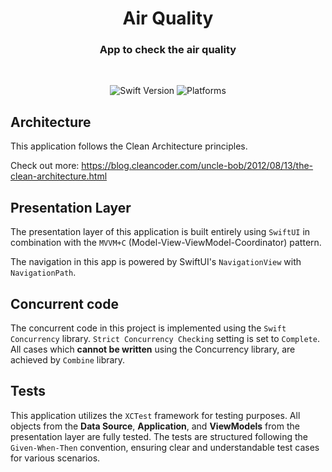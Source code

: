 <h1 align="center">Air Quality</h1>
<h3 align="center">App to check the air quality</h3>

</br>

<p align="center">
<img alt="Swift Version" src="https://img.shields.io/badge/5.10-red?style=flat&logo=Swift&logoColor=white&label=Swift&labelColor=light_gray&color=orange"/>
<img alt="Platforms" src="https://img.shields.io/badge/iOS_17.0%2B-red?style=flat&logo=apple&logoColor=white&label=platforms&labelColor=light_gray&color=blue"/>
</a>

</br>

## Architecture

This application follows the Clean Architecture principles.

Check out more: https://blog.cleancoder.com/uncle-bob/2012/08/13/the-clean-architecture.html

## Presentation Layer

The presentation layer of this application is built entirely using `SwiftUI` in combination with the `MVVM+C` (Model-View-ViewModel-Coordinator) pattern.

The navigation in this app is powered by SwiftUI's `NavigationView` with `NavigationPath`.

## Concurrent code

The concurrent code in this project is implemented using the `Swift Concurrency` library. `Strict Concurrency Checking` setting is set to `Complete`.
All cases which **cannot be written** using the Concurrency library, are achieved by `Combine` library.

## Tests

This application utilizes the `XCTest` framework for testing purposes. 
All objects from the **Data Source**, **Application**, and **ViewModels** from the presentation layer are fully tested. 
The tests are structured following the `Given-When-Then` convention, ensuring clear and understandable test cases for various scenarios.